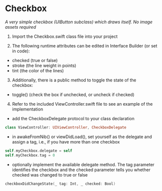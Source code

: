 # Checkbox #

_A very simple checkbox (UIButton subclass) which draws itself. No image assets required_

1. Import the Checkbox.swift class file into your project

2. The following runtime attributes can be edited in Interface Builder (or set in code):

- checked (true or false)
- stroke (the line weight in points)
- tint (the color of the lines)

3. Additionally, there is a public method to toggle the state of the checkbox:

- toggle() (check the box if unchecked, or uncheck if checked)

4. Refer to the included ViewController.swift file to see an example of the implementation

- add the CheckboxDelegate protocol to your class declaration
```swift
class ViewController: UIViewController, CheckboxDelegate
```

- in awakeFromNib() or viewDidLoad(), set yourself as the delegate and assign a tag, i.e., if you have more than one checkbox
```swift
self.myCheckbox.delegate = self
self.myCheckbox.tag = 0
```

- optionally implement the available delegate method. The tag parameter identifies the checkbox and the checked parameter tells you whether checked was changed to true or false
```swift
checkboxDidChangeState(_ tag: Int, _ checked: Bool)
```
